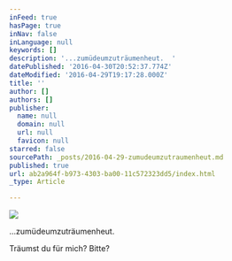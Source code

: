 ```yaml
---
inFeed: true
hasPage: true
inNav: false
inLanguage: null
keywords: []
description: '...zumüdeumzuträumenheut.  '
datePublished: '2016-04-30T20:52:37.774Z'
dateModified: '2016-04-29T19:17:28.000Z'
title: ''
author: []
authors: []
publisher:
  name: null
  domain: null
  url: null
  favicon: null
starred: false
sourcePath: _posts/2016-04-29-zumudeumzutraumenheut.md
published: true
url: ab2a964f-b973-4303-ba00-11c572323dd5/index.html
_type: Article

---
```

![](https://the-grid-user-content.s3-us-west-2.amazonaws.com/ec192298-46af-4fa1-b829-21a9cec5307d.jpg)

...zumüdeumzuträumenheut. 

Träumst du für mich? Bitte?